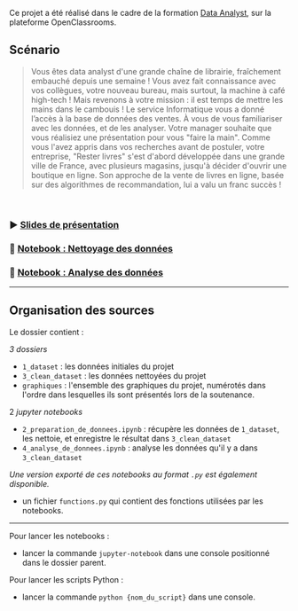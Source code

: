 Ce projet a été réalisé dans le cadre de la formation [Data Analyst](https://openclassrooms.com/fr/paths/65-data-analyst), sur la plateforme OpenClassrooms.

## Scénario

> Vous êtes data analyst d'une grande chaîne de librairie, fraîchement embauché depuis une semaine ! Vous avez fait connaissance avec vos collègues, votre nouveau bureau, mais surtout, la machine à café high-tech ! Mais revenons à votre mission : il est temps de mettre les mains dans le cambouis ! Le service Informatique vous a donné l’accès à la base de données des ventes. À vous de vous familiariser avec les données, et de les analyser. Votre manager souhaite que vous réalisiez une présentation pour vous "faire la main". Comme vous l'avez appris dans vos recherches avant de postuler, votre entreprise, "Rester livres" s'est d'abord développée dans une grande ville de France, avec plusieurs magasins, jusqu'à décider d'ouvrir une boutique en ligne. Son approche de la vente de livres en ligne, basée sur des algorithmes de recommandation, lui a valu un franc succès !

<br />

### :arrow_forward: [Slides de présentation](présentation.pdf)

### :notebook: [Notebook : Nettoyage des données](/2_preparation_de_donnees.ipynb)

### :notebook: [Notebook : Analyse des données](/4_analyse_de_donnees.ipynb)

---------------------------------------------------------------------------------

## Organisation des sources

Le dossier contient :

*3 dossiers*
- `1_dataset` : les données initiales du projet
- `3_clean_dataset` : les données nettoyées du projet 
- `graphiques` : l'ensemble des graphiques du projet, numérotés dans l'ordre dans lesquelles ils sont présentés lors de la soutenance.
    
2 *jupyter notebooks*
- `2_preparation_de_donnees.ipynb` : récupère les données de `1_dataset`, les nettoie, et enregistre le résultat dans `3_clean_dataset`
- `4_analyse_de_donnees.ipynb` : analyse les données qu'il y a dans `3_clean_dataset`

*Une version exporté de ces notebooks au format `.py` est également disponible.*

- un fichier `functions.py` qui contient des fonctions utilisées par les notebooks.

-----------------------------------------------------------------------------------

Pour lancer les notebooks :
- lancer la commande `jupyter-notebook` dans une console positionné dans le dossier parent.

Pour lancer les scripts Python :
- lancer la commande `python {nom_du_script}` dans une console.
